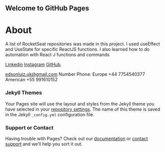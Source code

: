 ## Welcome to GitHub Pages

# About 
A list of RocketSeat repositories was made in this project.
I used useEffect and UseState for specific ReactJS functions. I also learned how to do automation with React J functions and commands


[Linkedin](https://www.linkedin.com/in/edsonlsj/) 
[Instagram](https://www.instagram.com/edsonluiz.info/)
[GitHub](https://github.com/edsonluizit).

edsonluiz.uk@gmail.com
Number Phone:
Europe +44 7754540377
American +55 991610152

### Jekyll Themes

Your Pages site will use the layout and styles from the Jekyll theme you have selected in your [repository settings](https://github.com/edsonluizit/react_project01_repository_list/settings/pages). The name of this theme is saved in the Jekyll `_config.yml` configuration file.

### Support or Contact

Having trouble with Pages? Check out our [documentation](https://docs.github.com/categories/github-pages-basics/) or [contact support](https://support.github.com/contact) and we’ll help you sort it out.
